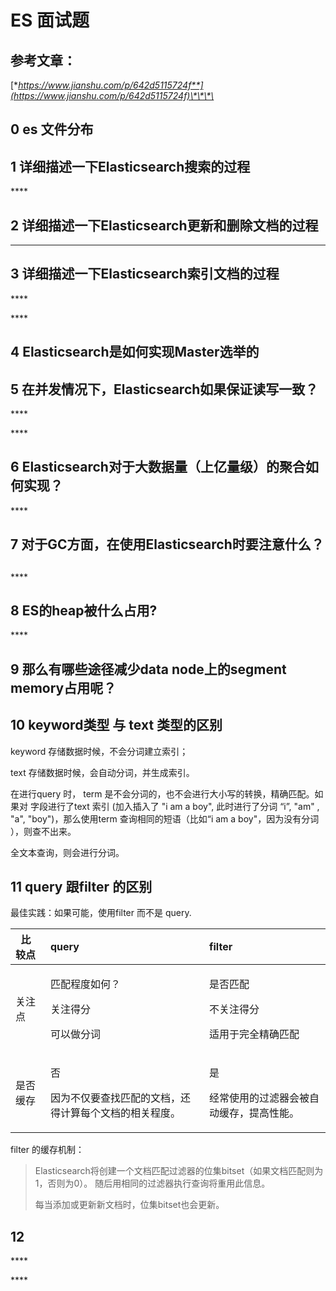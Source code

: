# ES 面试题

## 参考文章：

[**https://www.jianshu.com/p/642d5115724f**](https://www.jianshu.com/p/642d5115724f)\*\*\*\*

## 0 es 文件分布

## 

## 1 **详细描述一下Elasticsearch搜索的过程**

\*\*\*\*

## **2**  **详细描述一下Elasticsearch更新和删除文档的过程**

  
****

## **3 详细描述一下Elasticsearch索引文档的过程**

\*\*\*\*

\*\*\*\*

## **4   Elasticsearch是如何实现Master选举的**

## 

## 5  **在并发情况下，Elasticsearch如果保证读写一致？**

\*\*\*\*

\*\*\*\*

## 6 **Elasticsearch对于大数据量（上亿量级）的聚合如何实现？**

\*\*\*\*

## **7 对于GC方面，在使用Elasticsearch时要注意什么？**

## 

\*\*\*\*

## 8 **ES的heap被什么占用?**

\*\*\*\*

## 9 **那么有哪些途径减少data node上的segment memory占用呢？**

## **10** keyword类型 与 text 类型的区别

keyword 存储数据时候，不会分词建立索引；

text  存储数据时候，会自动分词，并生成索引。



在进行query 时， term 是不会分词的，也不会进行大小写的转换，精确匹配。如果对 字段进行了text 索引 \(加入插入了 "i am a boy", 此时进行了分词 “i”, "am" , "a", "boy"\)，那么使用term 查询相同的短语（比如“i am a boy"，因为没有分词 ），则查不出来。

全文本查询，则会进行分词。

## 11 query 跟filter 的区别

最佳实践：如果可能，使用filter 而不是 query.

<table>
  <thead>
    <tr>
      <th style="text-align:left">&#xA0; &#x6BD4;&#x8F83;&#x70B9;</th>
      <th style="text-align:left">query</th>
      <th style="text-align:left">filter</th>
    </tr>
  </thead>
  <tbody>
    <tr>
      <td style="text-align:left">&#x5173;&#x6CE8;&#x70B9;</td>
      <td style="text-align:left">
        <p>&#x5339;&#x914D;&#x7A0B;&#x5EA6;&#x5982;&#x4F55;&#xFF1F;</p>
        <p>&#x5173;&#x6CE8;&#x5F97;&#x5206;</p>
        <p>&#x53EF;&#x4EE5;&#x505A;&#x5206;&#x8BCD;</p>
      </td>
      <td style="text-align:left">
        <p>&#x662F;&#x5426;&#x5339;&#x914D;</p>
        <p>&#x4E0D;&#x5173;&#x6CE8;&#x5F97;&#x5206;</p>
        <p>&#x9002;&#x7528;&#x4E8E;&#x5B8C;&#x5168;&#x7CBE;&#x786E;&#x5339;&#x914D;</p>
      </td>
    </tr>
    <tr>
      <td style="text-align:left">&#x662F;&#x5426;&#x7F13;&#x5B58;</td>
      <td style="text-align:left">
        <p>&#x5426;</p>
        <p>&#x56E0;&#x4E3A;&#x4E0D;&#x4EC5;&#x8981;&#x67E5;&#x627E;&#x5339;&#x914D;&#x7684;&#x6587;&#x6863;&#xFF0C;&#x8FD8;&#x5F97;&#x8BA1;&#x7B97;&#x6BCF;&#x4E2A;&#x6587;&#x6863;&#x7684;&#x76F8;&#x5173;&#x7A0B;&#x5EA6;&#x3002;</p>
      </td>
      <td style="text-align:left">
        <p>&#x662F;</p>
        <p>&#x7ECF;&#x5E38;&#x4F7F;&#x7528;&#x7684;&#x8FC7;&#x6EE4;&#x5668;&#x4F1A;&#x88AB;&#x81EA;&#x52A8;&#x7F13;&#x5B58;&#xFF0C;&#x63D0;&#x9AD8;&#x6027;&#x80FD;&#x3002;</p>
      </td>
    </tr>
  </tbody>
</table>

filter 的缓存机制：

> Elasticsearch将创建一个文档匹配过滤器的位集bitset（如果文档匹配则为1，否则为0）。 随后用相同的过滤器执行查询将重用此信息。
>
> 每当添加或更新新文档时，位集bitset也会更新。

## 12

\*\*\*\*

\*\*\*\*

